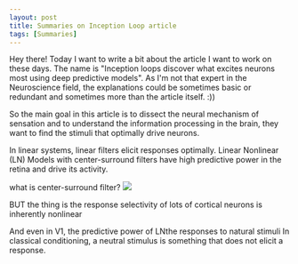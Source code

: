 ```yaml
---
layout: post
title: Summaries on Inception Loop article
tags: [Summaries]
---
```


<p>Hey there! Today I want to write a bit about the article I want to work on these days. The name is "Inception loops discover what excites neurons most using deep predictive models".
As I'm not that expert in the Neuroscience field, the explanations could be sometimes basic or redundant and sometimes more than the article itself. :)) </p>

<p>So the main goal in this article is to dissect the neural mechanism of sensation and to understand the information processing in the brain, they want to find the stimuli that optimally drive neurons.</p>
<p>In linear systems, linear filters elicit responses optimally. 
Linear Nonlinear (LN) Models with center-surround filters have high predictive power in the retina and drive its activity.</p>
what is center-surround filter?
<img src="https://www.google.com/url?sa=i&url=https%3A%2F%2Fwww.mdpi.com%2F2313-433X%2F8%2F3%2F76%2Fhtm&psig=AOvVaw1Bo6Rx4vtRe2jcxPiiXxj9&ust=1665588237415000&source=images&cd=vfe&ved=0CAwQjRxqFwoTCIi62Ou92PoCFQAAAAAdAAAAABBE">
<p>BUT the thing is the response selectivity of lots of cortical neurons is inherently nonlinear </p>
And even in V1, the predictive power of LNthe responses to natural stimuli 
In classical conditioning, a neutral stimulus is something that does not elicit a response.

<!-- Source:

```markdown
- [x] Eating
- [ ] Walking
  - [ ] Running
- [ ] Sleeping
```

Rendered:

- [x] Eating
- [ ] Walking
  - [ ] Running
- [ ] Sleeping -->
